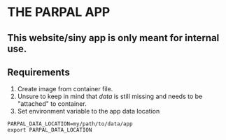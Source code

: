 # THE PARPAL APP

## **This website/siny app is only meant for internal use.**  
 

  
## Requirements 

1. Create image from container file.  
2. Unsure to keep in mind that *data* is still missing and needs to be "attached" to container.  
3. Set environment variable to the app data location
```
PARPAL_DATA_LOCATION=my/path/to/data/app
export PARPAL_DATA_LOCATION
```

